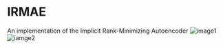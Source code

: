 # IRMAE
An implementation of the Implicit Rank-Minimizing Autoencoder
![image1](https://user-images.githubusercontent.com/59486373/98158559-170d8380-1ea9-11eb-8b18-ce316ee7b90e.png)
![iamge2](https://user-images.githubusercontent.com/59486373/98158891-a9ae2280-1ea9-11eb-909d-1f5eb353e429.png)


